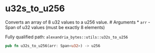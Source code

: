 # u32s_to_u256

Converts an array of 8 u32 values to a u256 value. # Arguments * `arr` - Span of u32 values (must be exactly 8 elements)

Fully qualified path: `alexandria_bytes::utils::u32s_to_u256`

```rust
pub fn u32s_to_u256(arr: Span<u32>) -> u256
```

